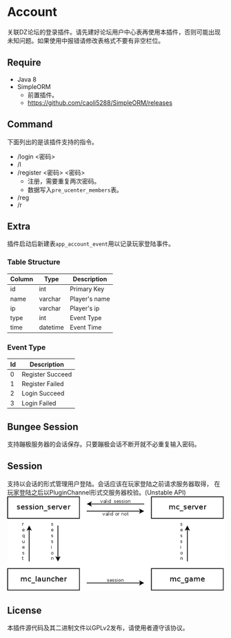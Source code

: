 # Account
关联DZ论坛的登录插件。请先建好论坛用户中心表再使用本插件，否则可能出现未知问题。如果使用中报错请修改表格式不要有非空栏位。

## Require
- Java 8
- SimpleORM
    - 前置插件。
    - https://github.com/caoli5288/SimpleORM/releases

## Command
下面列出的是该插件支持的指令。
- /login <密码>
- /l
- /register <密码> <密码>
    - 注册，需要重复两次密码。
    - 数据写入`pre_ucenter_members`表。
- /reg
- /r

## Extra
插件启动后新建表`app_account_event`用以记录玩家登陆事件。

### Table Structure
Column | Type     | Description
-------|----------|--------------
id     | int      | Primary Key
name   | varchar  | Player's name
ip     | varchar  | Player's ip
type   | int      | Event Type
time   | datetime | Event Time

### Event Type
Id | Description
---|-----------------
0  | Register Succeed
1  | Register Failed
2  | Login Succeed
3  | Login Failed

## Bungee Session
支持蹦极服务器的会话保存。只要蹦极会话不断开就不必重复输入密码。

## Session
支持以会话的形式管理用户登陆。会话应该在玩家登陆之前请求服务器取得，
在玩家登陆之后以PluginChannel形式交服务器校验。(Unstable API)
![](1.png)

## License
本插件源代码及其二进制文件以GPLv2发布，请使用者遵守该协议。
